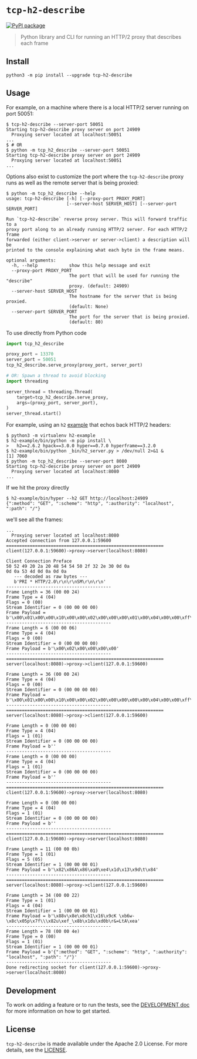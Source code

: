 # `tcp-h2-describe`

[![PyPI package](https://img.shields.io/pypi/v/tcp-h2-describe.svg)](https://pypi.org/project/tcp-h2-describe/)

> Python library and CLI for running an HTTP/2 proxy that describes each frame

## Install

```
python3 -m pip install --upgrade tcp-h2-describe
```

## Usage

For example, on a machine where there is a local HTTP/2 server running on
port 50051:

```
$ tcp-h2-describe --server-port 50051
Starting tcp-h2-describe proxy server on port 24909
  Proxying server located at localhost:50051
...
$ # OR
$ python -m tcp_h2_describe --server-port 50051
Starting tcp-h2-describe proxy server on port 24909
  Proxying server located at localhost:50051
...
```

Options also exist to customize the port where the `tcp-h2-describe` proxy
runs as well as the remote server that is being proxied:

```
$ python -m tcp_h2_describe --help
usage: tcp-h2-describe [-h] [--proxy-port PROXY_PORT]
                       [--server-host SERVER_HOST] [--server-port SERVER_PORT]

Run `tcp-h2-describe` reverse proxy server. This will forward traffic to a
proxy port along to an already running HTTP/2 server. For each HTTP/2 frame
forwarded (either client->server or server->client) a description will be
printed to the console explaining what each byte in the frame means.

optional arguments:
  -h, --help            show this help message and exit
  --proxy-port PROXY_PORT
                        The port that will be used for running the "describe"
                        proxy. (default: 24909)
  --server-host SERVER_HOST
                        The hostname for the server that is being proxied.
                        (default: None)
  --server-port SERVER_PORT
                        The port for the server that is being proxied.
                        (default: 80)
```

To use directly from Python code

```python
import tcp_h2_describe

proxy_port = 13370
server_port = 50051
tcp_h2_describe.serve_proxy(proxy_port, server_port)

# OR: Spawn a thread to avoid blocking
import threading

server_thread = threading.Thread(
    target=tcp_h2_describe.serve_proxy,
    args=(proxy_port, server_port),
)
server_thread.start()
```

For example, using an `h2` [example][3] that echos back HTTP/2 headers:

```
$ python3 -m virtualenv h2-example
$ h2-example/bin/python -m pip install \
>   h2==2.6.2 hpack==3.0.0 hyper==0.7.0 hyperframe==3.2.0
$ h2-example/bin/python _bin/h2_server.py > /dev/null 2>&1 &
[1] 7060
$ python -m tcp_h2_describe --server-port 8080
Starting tcp-h2-describe proxy server on port 24909
  Proxying server located at localhost:8080
...
```

If we hit the proxy directly

```
$ h2-example/bin/hyper --h2 GET http://localhost:24909
{":method": "GET", ":scheme": "http", ":authority": "localhost", ":path": "/"}
```

we'll see all the frames:

```
...
  Proxying server located at localhost:8080
Accepted connection from 127.0.0.1:59600
============================================================
client(127.0.0.1:59600)->proxy->server(localhost:8080)

Client Connection Preface
50 52 49 20 2a 20 48 54 54 50 2f 32 2e 30 0d 0a
0d 0a 53 4d 0d 0a 0d 0a
   --- decoded as raw bytes ---
   b'PRI * HTTP/2.0\r\n\r\nSM\r\n\r\n'
----------------------------------------
Frame Length = 36 (00 00 24)
Frame Type = 4 (04)
Flags = 0 (00)
Stream Identifier = 0 (00 00 00 00)
Frame Payload = b'\x00\x01\x00\x00\x10\x00\x00\x02\x00\x00\x00\x01\x00\x04\x00\x00\xff\xff\x00\x05\x00\x00@\x00\x00\x03\x00\x00\x00d\x00\x06\x00\x01\x00\x00'
----------------------------------------
Frame Length = 6 (00 00 06)
Frame Type = 4 (04)
Flags = 0 (00)
Stream Identifier = 0 (00 00 00 00)
Frame Payload = b'\x00\x02\x00\x00\x00\x00'
----------------------------------------
============================================================
server(localhost:8080)->proxy->client(127.0.0.1:59600)

Frame Length = 36 (00 00 24)
Frame Type = 4 (04)
Flags = 0 (00)
Stream Identifier = 0 (00 00 00 00)
Frame Payload = b'\x00\x01\x00\x00\x10\x00\x00\x02\x00\x00\x00\x00\x00\x04\x00\x00\xff\xff\x00\x05\x00\x00@\x00\x00\x03\x00\x00\x00d\x00\x06\x00\x01\x00\x00'
----------------------------------------
============================================================
server(localhost:8080)->proxy->client(127.0.0.1:59600)

Frame Length = 0 (00 00 00)
Frame Type = 4 (04)
Flags = 1 (01)
Stream Identifier = 0 (00 00 00 00)
Frame Payload = b''
----------------------------------------
Frame Length = 0 (00 00 00)
Frame Type = 4 (04)
Flags = 1 (01)
Stream Identifier = 0 (00 00 00 00)
Frame Payload = b''
----------------------------------------
============================================================
client(127.0.0.1:59600)->proxy->server(localhost:8080)

Frame Length = 0 (00 00 00)
Frame Type = 4 (04)
Flags = 1 (01)
Stream Identifier = 0 (00 00 00 00)
Frame Payload = b''
----------------------------------------
============================================================
client(127.0.0.1:59600)->proxy->server(localhost:8080)

Frame Length = 11 (00 00 0b)
Frame Type = 1 (01)
Flags = 5 (05)
Stream Identifier = 1 (00 00 00 01)
Frame Payload = b'\x82\x86A\x86\xa0\xe4\x1d\x13\x9d\t\x84'
----------------------------------------
============================================================
server(localhost:8080)->proxy->client(127.0.0.1:59600)

Frame Length = 34 (00 00 22)
Frame Type = 1 (01)
Flags = 4 (04)
Stream Identifier = 1 (00 00 00 01)
Frame Payload = b'\x88v\x8e\x8ch1\x16\x9cK \xb6w-\x8c\x05p\x7f\\\x82u\xef_\x8b\x1du\xd0b\r&=LtA\xea'
----------------------------------------
Frame Length = 78 (00 00 4e)
Frame Type = 0 (00)
Flags = 1 (01)
Stream Identifier = 1 (00 00 00 01)
Frame Payload = b'{":method": "GET", ":scheme": "http", ":authority": "localhost", ":path": "/"}'
----------------------------------------
Done redirecting socket for client(127.0.0.1:59600)->proxy->server(localhost:8080)
```

## Development

To work on adding a feature or to run the tests, see the [DEVELOPMENT doc][1]
for more information on how to get started.

## License

`tcp-h2-describe` is made available under the Apache 2.0 License. For more
details, see the [LICENSE][2].

[1]: https://github.com/dhermes/tcp-h2-describe/blob/master/README.md
[2]: https://github.com/dhermes/tcp-h2-describe/blob/master/LICENSE
[3]: https://python-hyper.org/projects/h2/en/stable/basic-usage.html
